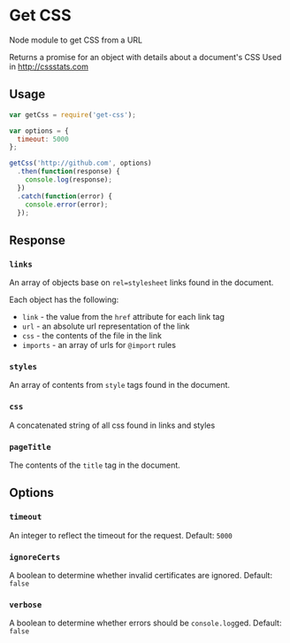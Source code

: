 # Get CSS
Node module to get CSS from a URL

Returns a promise for an object with details about a document's CSS
Used in http://cssstats.com

## Usage

```js
var getCss = require('get-css');

var options = {
  timeout: 5000
};

getCss('http://github.com', options)
  .then(function(response) {
    console.log(response);
  })
  .catch(function(error) {
    console.error(error);
  });
```

## Response

### `links`
An array of objects base on `rel=stylesheet` links found in the document.

Each object has the following:

- `link` - the value from the `href` attribute for each link tag
- `url` - an absolute url representation of the link
- `css` - the contents of the file in the link
- `imports` - an array of urls for `@import` rules

### `styles`
An array of contents from `style` tags found in the document.

### `css`
A concatenated string of all css found in links and styles

### `pageTitle`
The contents of the `title` tag in the document.

## Options

### `timeout`
An integer to reflect the timeout for the request. Default: `5000`

### `ignoreCerts`
A boolean to determine whether invalid certificates are ignored. Default: `false`

### `verbose`
A boolean to determine whether errors should be `console.log`ged. Default: `false`
